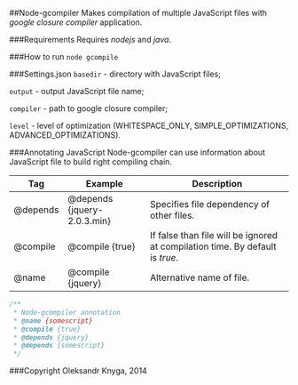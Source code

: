 ##Node-gcompiler
Makes compilation of multiple JavaScript files with *google closure compiler* application.

###Requirements
Requires *nodejs* and *java*.

###How to run
`node gcompile`

###Settings.json
`basedir` - directory with JavaScript files;

`output` - output JavaScript file name;

`compiler` - path to google closure compiler;

`level` - level of optimization (WHITESPACE_ONLY, SIMPLE_OPTIMIZATIONS, ADVANCED_OPTIMIZATIONS).

###Annotating JavaScript
Node-gcompiler can use information about JavaScript file to build right compiling chain.

| Tag        | Example           | Description  |
| ------------- |-------------| -----|
| @depends     | @depends {jquery-2.0.3.min} | Specifies file dependency of other files. |
| @compile | @compile {true}      |    If false than file will be ignored at compilation time. By default is *true*. |
| @name      | @compile {jquery}     |   Alternative name of file. |

```javascript
/**
 * Node-gcompiler annotation
 * @name {somescript}
 * @compile {true}
 * @depends {jquery}
 * @depends {somescript}
 */
```

###Copyright
Oleksandr Knyga, 2014
